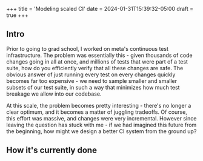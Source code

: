 +++
title = 'Modeling scaled CI'
date = 2024-01-31T15:39:32-05:00
draft = true
+++

## Intro

Prior to going to grad school, I worked on meta's continuous test infrastructure. The problem was essentially this - given thousands of code changes going in all at once, and millions of tests that were part of a test suite, how do you efficiently verify that all these changes are safe. The obvious answer of just running every test on every changes quickly becomes far too expensive - we need to sample smaller and smaller subsets of our test suite, in such a way that minimizes how much test breakage we allow into our codebase. 

At this scale, the problem becomes pretty interesting - there's no longer a clear optimum, and it becomes a matter of juggling tradeoffs. Of course, this effort was massive, and changes were very incremental. However since leaving the question has stuck with me - if we had imagined this future from the beginning, how might we design a better CI system from the ground up? 

## How it's currently done 




